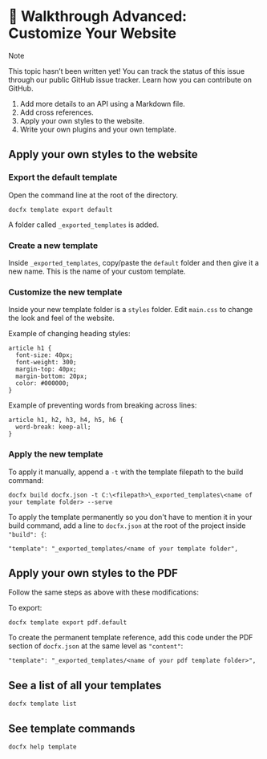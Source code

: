 🔧 Walkthrough Advanced: Customize Your Website
===================================

> [!Note]
> This topic hasn’t been written yet! You can track the status of this issue through our public GitHub issue tracker. Learn how you can contribute on GitHub.

1. Add more details to an API using a Markdown file.
2. Add cross references.
3. Apply your own styles to the website.
4. Write your own plugins and your own template.

## Apply your own styles to the website

### Export the default template

Open the command line at the root of the directory.

```docfx template export default```

A folder called `_exported_templates` is added.

### Create a new template

Inside `_exported_templates`, copy/paste the `default` folder and then give it a new name. This is the name of your custom template.

### Customize the new template

Inside your new template folder is a `styles` folder. Edit `main.css` to change the look and feel of the website.

Example of changing heading styles:

```
article h1 {
  font-size: 40px;
  font-weight: 300;
  margin-top: 40px;
  margin-bottom: 20px;
  color: #000000;
}
```

Example of preventing words from breaking across lines:

```
article h1, h2, h3, h4, h5, h6 {
  word-break: keep-all;
}
```

### Apply the new template

To apply it manually, append a `-t` with the template filepath to the build command:

```docfx build docfx.json -t C:\<filepath>\_exported_templates\<name of your template folder> --serve```

To apply the template permanently so you don't have to mention it in your build command, add a line to `docfx.json` at the root of the project inside `"build": {`:

```"template": "_exported_templates/<name of your template folder", ```
 
 ## Apply your own styles to the PDF
 
 Follow the same steps as above with these modifications:
 
 To export:
 
```docfx template export pdf.default```

To create the permanent template reference, add this code under the PDF section of `docfx.json` at the same level as `"content"`: 

```"template": "_exported_templates/<name of your pdf template folder>",```

## See a list of all your templates

```docfx template list```

## See template commands

```docfx help template```
